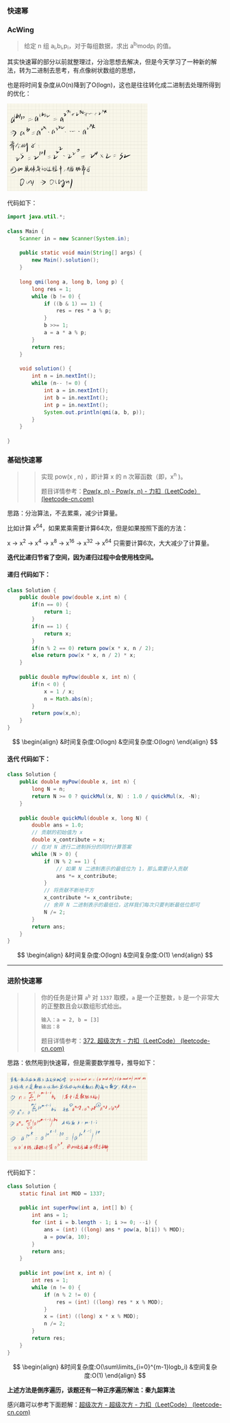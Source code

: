 ### 快速幂

<!--more-->

### AcWing

> 给定 n 组 a<sub>i</sub>,b<sub>i</sub>,p<sub>i</sub>，对于每组数据，求出 a<sup>b<sub>i</sub></sup>modp<sub>i</sub> 的值。

其实快速幂的部分以前就整理过，分治思想去解决，但是今天学习了一种新的解法，转为二进制去思考，有点像树状数组的思想，

也是将时间复杂度从O(n)降到了O(logn)，这也是往往转化成二进制去处理所得到的优化：

 <img src="https://raw.githubusercontent.com/Eminem-x/Learning/main/AcWing/pic/Part1/快速幂1.png" alt="system call" style="max-width: 65%">

代码如下：

```java
import java.util.*;

class Main {
    Scanner in = new Scanner(System.in);
    
    public static void main(String[] args) {
        new Main().solution();
    }
    
    long qmi(long a, long b, long p) {
        long res = 1;
        while (b != 0) {
            if ((b & 1) == 1) {
                res = res * a % p;   
            }
            b >>= 1;
            a = a * a % p;
        }
        return res;
    }
    
    void solution() {
        int n = in.nextInt();
        while (n-- != 0) {
            int a = in.nextInt();
            int b = in.nextInt();
            int p = in.nextInt();
            System.out.println(qmi(a, b, p));
        }
    }
    
}
```

### 基础快速幂

> > 实现 pow(x , n) ，即计算 x 的 n 次幂函数（即，x<sup>n</sup> )。
> >
> > 题目详情参考：[Pow(x, n) - Pow(x, n) - 力扣（LeetCode） (leetcode-cn.com)](https://leetcode-cn.com/problems/powx-n/solution/powx-n-by-leetcode-solution/)

思路：分治算法，不去累乘，减少计算量。

比如计算 x<sup>64</sup>，如果累乘需要计算64次，但是如果按照下面的方法：

x → x<sup>2</sup> → x<sup>4</sup> → x<sup>8</sup> → x<sup>16</sup> → x<sup>32</sup> → x<sup>64</sup>  只需要计算6次，大大减少了计算量。

**迭代比递归节省了空间，因为递归过程中会使用栈空间。**

#### 递归	代码如下：

```java
class Solution {
    public double pow(double x,int n) {
        if(n == 0) {
            return 1;
        }
        if(n == 1) {
            return x;
        }
        if(n % 2 == 0) return pow(x * x, n / 2);
        else return pow(x * x, n / 2) * x;
    }

    public double myPow(double x, int n) {
        if(n < 0) {
            x = 1 / x;
            n = Math.abs(n);
        }
        return pow(x,n);
    }
}
```
$$
\begin{align}
&时间复杂度:O(logn)
&空间复杂度:O(logn)
\end{align}
$$
#### 迭代	代码如下：

```java
class Solution {
    public double myPow(double x, int n) {
        long N = n;
        return N >= 0 ? quickMul(x, N) : 1.0 / quickMul(x, -N);
    }

    public double quickMul(double x, long N) {
        double ans = 1.0;
        // 贡献的初始值为 x
        double x_contribute = x;
        // 在对 N 进行二进制拆分的同时计算答案
        while (N > 0) {
            if (N % 2 == 1) {
                // 如果 N 二进制表示的最低位为 1，那么需要计入贡献
                ans *= x_contribute;
            }
            // 将贡献不断地平方
            x_contribute *= x_contribute;
            // 舍弃 N 二进制表示的最低位，这样我们每次只要判断最低位即可
            N /= 2;
        }
        return ans;
    }
}
```
$$
\begin{align}
&时间复杂度:O(logn)
&空间复杂度:O(1)
\end{align}
$$

----

### 进阶快速幂
> > 你的任务是计算 <code>a<sup>b</sup></code> 对 `1337` 取模，`a` 是一个正整数，`b` 是一个非常大的正整数且会以数组形式给出。
> >
> > ```html
> > 输入：a = 2, b = [3]
> > 输出：8
> > ```
> > 题目详情参考：[372. 超级次方 - 力扣（LeetCode） (leetcode-cn.com)](https://leetcode-cn.com/problems/super-pow/)

思路：依然用到快速幂，但是需要数学推导，推导如下：

 <img src="https://raw.githubusercontent.com/Eminem-x/Learning/main/AcWing/pic/Part1/公式推导.png" alt="system call" style="max-width: 65%">

代码如下：

```java
class Solution {
    static final int MOD = 1337;

    public int superPow(int a, int[] b) {
        int ans = 1;
        for (int i = b.length - 1; i >= 0; --i) {
            ans = (int) ((long) ans * pow(a, b[i]) % MOD);
            a = pow(a, 10);
        }
        return ans;
    }

    public int pow(int x, int n) {
        int res = 1;
        while (n != 0) {
            if (n % 2 != 0) {
                res = (int) ((long) res * x % MOD);
            }
            x = (int) ((long) x * x % MOD);
            n /= 2;
        }
        return res;
    }
}
```
$$
\begin{align}
&时间复杂度:O(\sum\limits_{i=0}^{m-1}logb_i)
&空间复杂度:O(1)
\end{align}
$$

**上述方法是倒序遍历，该题还有一种正序遍历解法：秦九韶算法**

感兴趣可以参考下面题解：[超级次方 - 超级次方 - 力扣（LeetCode） (leetcode-cn.com)](https://leetcode-cn.com/problems/super-pow/solution/chao-ji-ci-fang-by-leetcode-solution-ow8j/)

